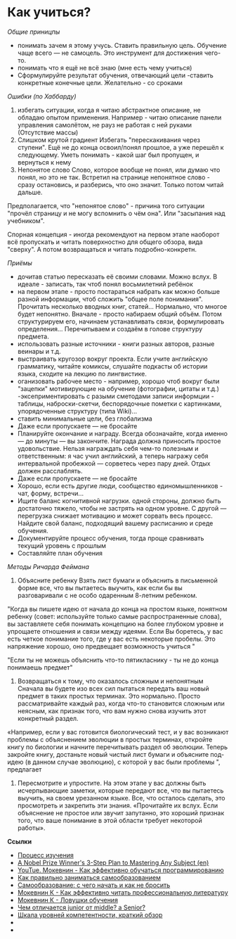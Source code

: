 # Как учиться? #

*Общие приницпы*
- понимать зачем я этому учусь. Ставить правильную цель. Обучение чаще всего — не самоцель. Это инструмент для достижения чего-то. 
- понимать что я ещё не всё знаю (мне есть чему учиться)
- Сформулируйте результат обучения, отвечающий цели
 -ставить конкретные конечные цели. Желательно - со сроками


*Ошибки (по Хаббарду)*
1. избегать ситуации, когда я читаю абстрактное описание, не обладаю опытом применения. Например - читаю описание панели управления самолётом, не рауз не работая с ней руками (Отсутствие массы)
1. Слишком крутой градиент 
Избегать "перескакивания через ступени". Ещё не до конца освоил/понял прошлое, а уже перешёл к следующему. Уметь понимать - какой шаг был пропущен, и вернуться к нему
1. Непонятое слово 
Слово, которое вообще не понял, или думаю что понял, но это не так. Встретил на странице непонятное слово - сразу остановись, и разберись, что оно значит. Только потом читай дальше. 

Предполагается, что "непонятое слово" - причина того ситуации "прочёл страницу и не могу вспомнить о чём она". Или "засыпания над учебником".

Спорная концепция - иногда рекомендуют на первом этапе наоборот всё пропускать и читать поверхностно для общего обзора, вида "сверху". А потом возвращаться и читать подробно-конкретн. 

*Приёмы*
  - дочитав статью пересказать её своими словами. Можно вслух. В идеале - записать, так чтоб понял восьмилетний ребёнок
  - на первом этапе - просто постараться набрать как можно больше разной информации, чтоб сложить "общее поле понимания". Прочитать несколько вводных книг, статей... Нормально, что многое будет непонятно. Вначале - просто набираем общий объём. Потом структурируем его, начинаем устанавливать связи, формулировать определения... Перечитываем и создаём в голове структуру предмета.
  - использовать разные источники - книги разных авторов, разные веинары и т.д.
  - выстраивать кругозор вокруг проекта. Если учите английскую грамматику, читайте комиксы, слушайте подкасты об истории языка, сходите на лекцию по лингвистике. 
  - оганизовать рабочее место - например, хорошо чтоб вокруг были "зацепки" мотивирующие на обучение (фотографии, цитаты и т.д.)
  -эксеприментировать с разыми сметодами записи информции - таблицы, наброски-скетчи, беспорядочные пометки с картинками, упорядоченные структуру (типа Wiki)...
  - ставить минимальные цели, без глобализма
  - Даже если пропускаете — не бросайте
  - Планируйте окончание и награду. Всегда обозначайте, когда именно — до минуты — вы закончите. Награда должна приносить простое удовольствие. Нельзя награждать себя чем-то полезным и ответственным: я час учил английский, а теперь награжу себя интервальной пробежкой — сорветесь через пару дней. Отдых должен расслаблять.
  - Даже если пропускаете — не бросайте
  - Хорошо, если есть другие люди, сообщество единомышленников - чат, форму, встречи...
  - Ищите баланс когнитивной нагрузки.  одной стороны, должно быть достаточно тяжело, чтобы не застрять на одном уровне. С другой — перегрузка снижает мотивацию и может сорвать весь процесс. Найдите свой баланс, подходящий вашему расписанию и среде обучения.
  - Документируйте процесс обучения, тогда проще сравнивать текущий уровень с прошлым
  - Составляйте план обучения

*Методы Ричарда Феймана*
1. Объясните ребенку
Взять лист бумаги и объяснить в письменной форме все, что вы пытаетесь выучить, как если бы вы разговаривали с не особо одаренным 8-летним ребенком.

"Когда вы пишете идею от начала до конца на простом языке, понятном ребенку (совет: используйте только самые распространенные слова), вы заставляете себя понимать концепцию на более глубоком уровне и упрощаете отношения и связи между идеями. Если Вы боретесь, у вас есть четкое понимание того, где у вас есть некоторые пробелы. Это напряжение хорошо, оно предвещает возможность учиться "

"Если ты не можешь объяснить что-то пятикласнику - ты не до конца понимаешь предмет"

1. Возвращаться к тому, что оказалось сложным и непонятным
Сначала вы будете изо всех сил пытаться передать ваш новый предмет в таких простых терминах. Это нормально. Просто рассматривайте каждый раз, когда что-то становится сложным или неясным, как признак того, что вам нужно снова изучить этот конкретный раздел.

«Например, если у вас готовится биологический тест, и у вас возникают проблемы с объяснением эволюции в простых терминах, откройте книгу по биологии и начните перечитывать раздел об эволюции. Теперь закройте книгу, достаньте новый чистый лист бумаги и объясните под-идею (в данном случае эволюцию), с которой у вас были проблемы ", предлагает 

1. Пересмотрите и упростите.
На этом этапе у вас должны быть исчерпывающие заметки, которые передают все, что вы пытаетесь выучить, на своем урезанном языке. Все, что осталось сделать, это просмотреть и закрепить эти знания. 
«Прочитайте их вслух. Если объяснение не простое или звучит запутанно, это хороший признак того, что ваше понимание в этой области требует некоторой работы».

**Ссылки**
- [Процесс изучения](https://rakh.im/learning/)
- [A Nobel Prize Winner's 3-Step Plan to Mastering Any Subject (en)](https://www.inc.com/jessica-stillman/a-nobel-prize-winners-3-step-plan-to-master-any-subject.html)
- [YouTue. Мокевнин - Как эффективно обучаться программированию](https://www.youtube.com/watch?v=AgR-vFn094Y)
- [Как правильно заниматься самообразованием](https://knife.media/club/self-directed-learning/)
- [Самообразование: с чего начать и как не бросить](https://knife.media/self-education/)
- [Мокевнин К - Как эффективно читать профессиональную литературу ](https://ru.hexlet.io/blog/posts/how-to-read-books)
- [Мокевнин К - Ловушки обучения](https://ru.hexlet.io/blog/posts/traps-learning)
- [Чем отличается junior от middle? а Senior?](https://toster.ru/q/124171)
- [Шкала уровней компетентности, краткий обзор](https://olegmatveev.livejournal.com/929544.html)
- []()
- []()